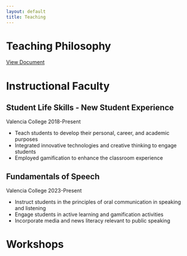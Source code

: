 ```yaml
---
layout: default
title: Teaching
---
```


# Teaching Philosophy
[View Document](https://docs.google.com/document/d/1Yw2AZVOQML7_pDrtTc8ikNCQwT-zYUJl/edit?usp=share_link&ouid=111099948201186544509&rtpof=true&sd=true)

# Instructional Faculty

## Student Life Skills - New Student Experience
Valencia College 2018-Present
* Teach students to develop their personal, career, and academic purposes
* Integrated innovative technologies and creative thinking to engage students
* Employed gamification to enhance the classroom experience

## Fundamentals of Speech
Valencia College 2023-Present
* Instruct students in the principles of oral communication in speaking and listening
* Engage students in active learning and gamification activities
* Incorporate media and news literacy relevant to public speaking


# Workshops